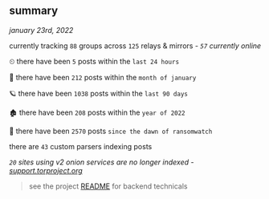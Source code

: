 
## summary
_january 23rd, 2022_

currently tracking `88` groups across `125` relays & mirrors - _`57` currently online_

⏲ there have been `5` posts within the `last 24 hours`

🦈 there have been `212` posts within the `month of january`

🪐 there have been `1038` posts within the `last 90 days`

🏚 there have been `208` posts within the `year of 2022`

🦕 there have been `2570` posts `since the dawn of ransomwatch`

there are `43` custom parsers indexing posts

_`20` sites using v2 onion services are no longer indexed - [support.torproject.org](https://support.torproject.org/onionservices/v2-deprecation/)_

> see the project [README](https://github.com/thetanz/ransomwatch#ransomwatch--) for backend technicals
